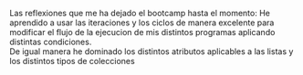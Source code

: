 Las reflexiones que me ha dejado el bootcamp hasta el momento:
He aprendido a usar las iteraciones y los ciclos  de manera excelente para modificar el flujo de la ejecucion de mis distintos programas aplicando distintas condiciones.  
De igual manera he dominado los distintos atributos aplicables a las listas y los distintos tipos de colecciones
